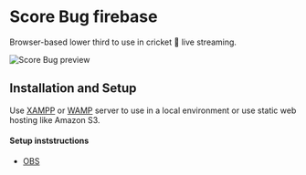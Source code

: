# Score Bug firebase

Browser-based lower third to use in cricket 🏏 live streaming.

![Score Bug preview](https://i.ibb.co/7JjVNJb/Score-Bar-crop.png)

## Installation and Setup

Use [XAMPP](https://www.apachefriends.org/index.html)  or [WAMP](https://www.wampserver.com/en/)  server to use in a local environment or use static web hosting like Amazon S3.

#### Setup inststructions

* [OBS](https://obsproject.com/wiki/Sources-Guide#browsersource)

